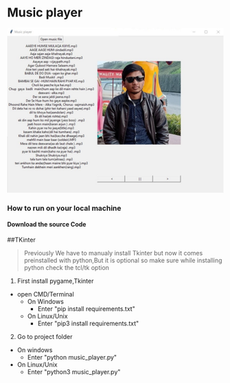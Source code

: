 # Music player
![screenshot1](Image1.jpg)

### How to run on your local machine
#### Download the source Code

##TKinter
> Previously We have to manualy install
>Tkinter but now it comes preinstalled 
> with python,But it is optional so
>make sure while installing python
>check the tcl/tk option

1. First install pygame,Tkinter
  * open CMD/Terminal
    * On Windows
      - Enter "pip install requirements.txt"
    * On Linux/Unix
      - Enter "pip3 install requirements.txt" 


2. Go to project folder 
  * On windows	
    - Enter "python music_player.py"
  * On Linux/Unix
    - Enter "python3 music_player.py"
